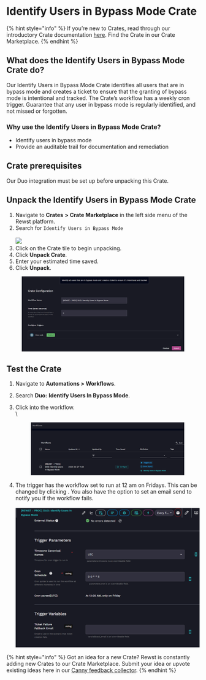# Identify Users in Bypass Mode Crate

{% hint style="info" %}
If you’re new to Crates, read through our introductory Crate documentation [here](https://docs.rewst.help/prebuilt-automations/crates). Find the Crate in our Crate Marketplace.
{% endhint %}

## What does the Identify Users in Bypass Mode Crate do?

Our Identify Users in Bypass Mode Crate identifies all users that are in bypass mode and creates a ticket to ensure that the granting of bypass mode is intentional and tracked. The Crate’s workflow has a weekly cron trigger. Guarantee that any user in bypass mode is regularly identified, and not missed or forgotten.

### Why use the Identify Users in Bypass Mode Crate?

* Identify users in bypass mode
* Provide an auditable trail for documentation and remediation

## Crate prerequisites

Our Duo integration must be set up before unpacking this Crate.

## Unpack the Identify Users in Bypass Mode Crate

1. Navigate to **Crates** **>** **Crate Marketplace** in the left side menu of the Rewst platform.
2. Search for `Identify Users in Bypass Mode`\
   \
   ![](<../../../.gitbook/assets/Screenshot 2025-03-28 at 11.16.31 AM.png>)
3. Click on the Crate tile to begin unpacking.
4. Click **Unpack Crate**.
5. Enter your estimated time saved.
6. Click **Unpack**.

<figure><img src="../../../.gitbook/assets/image (49) (1).png" alt=""><figcaption></figcaption></figure>

## Test the Crate

1. Navigate to **Automations > Workflows**.
2. Search **Duo:** **Identify Users In Bypass Mode**.
3.  Click into the workflow.\
    \


    <figure><img src="../../../.gitbook/assets/image (50).png" alt=""><figcaption></figcaption></figure>
4. The trigger has the workflow set to run at 12 am on Fridays. This can be changed by clicking <img src="../../../.gitbook/assets/Screenshot 2025-02-21 at 11.20.06 AM.png" alt="" data-size="line">. You also have the option to set an email send to notify you if the workflow fails.\
   \
   ![](<../../../.gitbook/assets/image (51).png>)

{% hint style="info" %}
Got an idea for a new Crate? Rewst is constantly adding new Crates to our Crate Marketplace. Submit your idea or upvote existing ideas here in our [Canny feedback collector](https://rewst.canny.io/crates).
{% endhint %}

